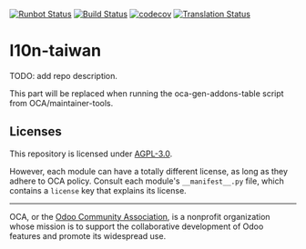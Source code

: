 [![Runbot Status](https://runbot.odoo-community.org/runbot/badge/flat/192/14.0.svg)](https://runbot.odoo-community.org/runbot/repo/github-com-oca-l10n-taiwan-192)
[![Build Status](https://travis-ci.com/OCA/l10n-taiwan.svg?branch=14.0)](https://travis-ci.com/OCA/l10n-taiwan)
[![codecov](https://codecov.io/gh/OCA/l10n-taiwan/branch/14.0/graph/badge.svg)](https://codecov.io/gh/OCA/l10n-taiwan)
[![Translation Status](https://translation.odoo-community.org/widgets/l10n-taiwan-14-0/-/svg-badge.svg)](https://translation.odoo-community.org/engage/l10n-taiwan-14-0/?utm_source=widget)

<!-- /!\ do not modify above this line -->

# l10n-taiwan

TODO: add repo description.

<!-- /!\ do not modify below this line -->

<!-- prettier-ignore-start -->

[//]: # (addons)

This part will be replaced when running the oca-gen-addons-table script from OCA/maintainer-tools.

[//]: # (end addons)

<!-- prettier-ignore-end -->

## Licenses

This repository is licensed under [AGPL-3.0](LICENSE).

However, each module can have a totally different license, as long as they adhere to OCA
policy. Consult each module's `__manifest__.py` file, which contains a `license` key
that explains its license.

----

OCA, or the [Odoo Community Association](http://odoo-community.org/), is a nonprofit
organization whose mission is to support the collaborative development of Odoo features
and promote its widespread use.
